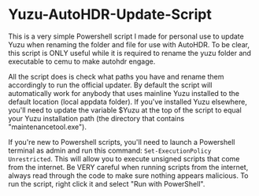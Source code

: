 # Yuzu-AutoHDR-Update-Script

This is a very simple Powershell script I made for personal use to update Yuzu when renaming the folder and file for use with AutoHDR. To be clear, this script is ONLY useful while it is required to rename the yuzu folder and executable to cemu to make autohdr engage.

All the script does is check what paths you have and rename them accordingly to run the official updater. By default the script will automatically work for anybody that uses mainline Yuzu installed to the default location (local appdata folder). If you've installed Yuzu elsewhere, you'll need to update the variable $Yuzu at the top of the script to equal your Yuzu installation path (the directory that contains "maintenancetool.exe"). 

If you're new to Powershell scripts, you'll need to launch a Powershell terminal as admin and run this command: `Set-ExecutionPolicy Unrestricted`. This will allow you to execute unsigned scripts that come from the internet. Be VERY careful when running scripts from the internet, always read through the code to make sure nothing appears malicious. To run the script, right click it and select "Run with PowerShell".
